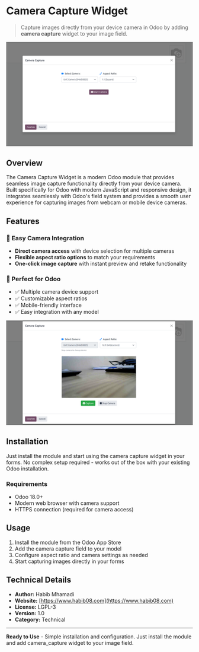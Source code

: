 # Camera Capture Widget

> Capture images directly from your device camera in Odoo by adding **camera capture** widget to your image field.

![Camera Capture Widget](static/description/images/image1.png)

## Overview

The Camera Capture Widget is a modern Odoo module that provides seamless image capture functionality directly from your device camera. Built specifically for Odoo with modern JavaScript and responsive design, it integrates seamlessly with Odoo's field system and provides a smooth user experience for capturing images from webcam or mobile device cameras.

## Features

### 🎥 Easy Camera Integration
- **Direct camera access** with device selection for multiple cameras
- **Flexible aspect ratio options** to match your requirements  
- **One-click image capture** with instant preview and retake functionality

### 📱 Perfect for Odoo
- ✅ Multiple camera device support
- ✅ Customizable aspect ratios
- ✅ Mobile-friendly interface
- ✅ Easy integration with any model

![Camera Features](static/description/images/image2.png)

## Installation

Just install the module and start using the camera capture widget in your forms. No complex setup required - works out of the box with your existing Odoo installation.

### Requirements
- Odoo 18.0+
- Modern web browser with camera support
- HTTPS connection (required for camera access)

## Usage

1. Install the module from the Odoo App Store
2. Add the camera capture field to your model
3. Configure aspect ratio and camera settings as needed
4. Start capturing images directly in your forms

## Technical Details

- **Author:** Habib Mhamadi
- **Website:** [https://www.habib08.com](https://www.habib08.com)
- **License:** LGPL-3
- **Version:** 1.0
- **Category:** Technical


---

**Ready to Use** - Simple installation and configuration. Just install the module and add camera_capture widget to your image field. 
